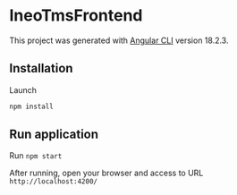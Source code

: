 # IneoTmsFrontend

This project was generated with [Angular CLI](https://github.com/angular/angular-cli) version 18.2.3.

## Installation

Launch

```sh
npm install
```

## Run application

Run `npm start`

After running, open your browser and access to URL `http://localhost:4200/`
